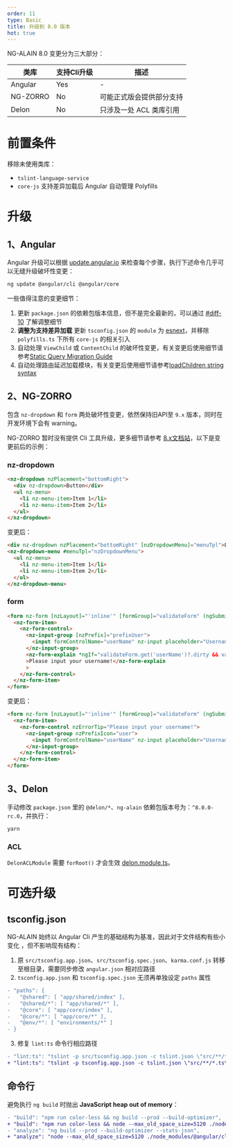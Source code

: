 ```yaml
---
order: 11
type: Basic
title: 升级到 8.0 版本
hot: true
---
```


NG-ALAIN 8.0 变更分为三大部分：

| 类库 | 支持Cli升级 | 描述 |
| --- | ---------- | ---- |
| Angular | Yes | - |
| NG-ZORRO | No | 可能正式版会提供部分支持 |
| Delon | No | 只涉及一处 ACL 类库引用 |

# 前置条件

移除未使用类库：

- `tslint-language-service`
- `core-js` 支持差异加载后 Angular 自动管理 Polyfills

# 升级

## 1、Angular

Angular 升级可以根据 [update.angular.io](https://update.angular.io/#7.0:8.0) 来检查每个步骤，执行下述命令几乎可以无缝升级破坏性变更：

```bash
ng update @angular/cli @angular/core
```

一些值得注意的变更细节：

1. 更新 `package.json` 的依赖包版本信息，但不是完全最新的，可以通过 [#diff-10](https://github.com/ng-alain/ng-alain/pull/1165/files#diff-10) 了解调整细节
2. **调整为支持差异加载** 更新 `tsconfig.json` 的 `module` 为 [esnext](https://github.com/ng-alain/ng-alain/pull/1165/files#diff-e5e546dd2eb0351f813d63d1b39dbc48R8)，并移除 `polyfills.ts` 下所有 `core-js` 的相关引入
3. 自动处理 `ViewChild` 或 `ContentChild` 的破坏性变更，有关变更后使用细节请参考[Static Query Migration Guide](https://angular.io/guide/static-query-migration)
4. 自动处理路由延迟加载模块，有关变更后使用细节请参考[loadChildren string syntax](https://angular.io/guide/deprecations#loadchildren-string-syntax)

## 2、NG-ZORRO

包含 `nz-dropdown` 和 `form` 两处破坏性变更，依然保持旧API至 `9.x` 版本，同时在开发环境下会有 warning。

NG-ZORRO 暂时没有提供 Cli 工具升级，更多细节请参考 [8.x文档站](https://ng-zorro-master.netlify.com/docs/introduce/zh)，以下是变更前后的示例：

### nz-dropdown

```html
<nz-dropdown nzPlacement="bottomRight">
  <div nz-dropdown>Button</div>
  <ul nz-menu>
    <li nz-menu-item>Item 1</li>
    <li nz-menu-item>Item 2</li>
  </ul>
</nz-dropdown>
```

变更后：

```html
<div nz-dropdown nzPlacement="bottomRight" [nzDropdownMenu]="menuTpl">Button</div>
<nz-dropdown-menu #menuTpl="nzDropdownMenu">
  <ul nz-menu>
    <li nz-menu-item>Item 1</li>
    <li nz-menu-item>Item 2</li>
  </ul>
</nz-dropdown-menu>
```

### form

```html
<form nz-form [nzLayout]="'inline'" [formGroup]="validateForm" (ngSubmit)="submitForm()">
  <nz-form-item>
    <nz-form-control>
      <nz-input-group [nzPrefix]="prefixUser">
        <input formControlName="userName" nz-input placeholder="Username" />
      </nz-input-group>
      <nz-form-explain *ngIf="validateForm.get('userName')?.dirty && validateForm.get('userName')?.errors"
      >Please input your username!</nz-form-explain
      >
    </nz-form-control>
  </nz-form-item>
</form>
```

变更后：

```html
<form nz-form [nzLayout]="'inline'" [formGroup]="validateForm" (ngSubmit)="submitForm()">
  <nz-form-item>
    <nz-form-control nzErrorTip="Please input your username!">
      <nz-input-group nzPrefixIcon="user">
        <input formControlName="userName" nz-input placeholder="Username" />
      </nz-input-group>
    </nz-form-control>
  </nz-form-item>
</form>
```

## 3、Delon

手动修改 `package.json` 里的 `@delon/*`、`ng-alain` 依赖包版本号为：`^8.0.0-rc.0`，并执行：

```bash
yarn
```

### ACL

`DelonACLModule` 需要 `forRoot()` 才会生效 [delon.module.ts](https://github.com/ng-alain/ng-alain/pull/1165/files#diff-19)。

# 可选升级

## tsconfig.json

NG-ALAIN 始终以 Angular Cli 产生的基础结构为基准，因此对于文件结构有些小变化 ，但不影响现有结构：

1. 原 `src/tsconfig.app.json`、`src/tsconfig.spec.json`、`karma.conf.js` 转移至根目录，需要同步修改 `angular.json` 相对应路径
2. `tsconfig.app.json` 和 `tsconfig.spec.json` 无须再单独设定 `paths` 属性
```diff
- "paths": {	
-   "@shared": [ "app/shared/index" ],	
-   "@shared/*": [ "app/shared/*" ],	
-   "@core": [ "app/core/index" ],	
-   "@core/*": [ "app/core/*" ],	
-   "@env/*": [ "environments/*" ]	
- }
  ```
3. 修复 `lint:ts` 命令行相应路径
```diff
- "lint:ts": "tslint -p src/tsconfig.app.json -c tslint.json \"src/**/*.ts\" --fix",
+ "lint:ts": "tslint -p tsconfig.app.json -c tslint.json \"src/**/*.ts\" --fix",
```

## 命令行

避免执行 `ng build` 时抛出 **JavaScript heap out of memory**：

```diff
- "build": "npm run color-less && ng build --prod --build-optimizer",
+ "build": "npm run color-less && node --max_old_space_size=5120 ./node_modules/@angular/cli/bin/ng build --prod",
- "analyze": "ng build --prod --build-optimizer --stats-json",
+ "analyze": "node --max_old_space_size=5120 ./node_modules/@angular/cli/bin/ng build --prod --stats-json",
```